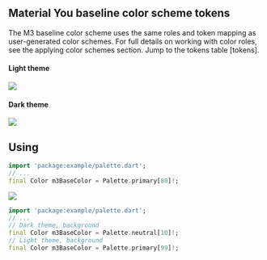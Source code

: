 ## Material You baseline color scheme tokens

The M3 baseline color scheme uses the same roles and token mapping as user-generated color schemes. For full details on working with color roles, see the applying color schemes section. Jump to the tokens table [tokens].

#### Light theme

![](https://lh3.googleusercontent.com/KvS4VAUMcFwCX3FDFOzuAGoO6Okpk5JXhnCkzRx9ehxCML6-FZ_cdJw20-mDbifLYrbTlULpM_SvIhl9n_T9zjQtT78MDThbxeEvIb1brKq0=s0)

#### Dark theme

![](https://lh3.googleusercontent.com/nQHmWgLpXxjfV9nC_xIabgJDagi5V3aBB9qbFRA_EHEkEeTaq3uh-rYwoXnkRqL1eHCobVjb8lmQgdistb_XNcCfVdsQqUC-h0hvje4j6Qk=s0)

## Using

```dart
import 'package:example/palette.dart';
// ...
final Color m3BaseColor = Palette.primary[80]!;
```

![](https://lh3.googleusercontent.com/lDy0hwp27tHvZ2dfXiAou3KWtypk-KibE0e1Vj9ofmcMFjgIXV-0tYSE33cRKvyflp0qOH0FTicJaH8QLj92Vn7p_doqBwURJxBNaDPzBGQ=s0)

```dart
import 'package:example/palette.dart';
// ...
// Dark theme, background
final Color m3BaseColor = Palette.neutral[10]!;
// Light theme, background
final Color m3BaseColor = Palette.primary[99]!;
```
